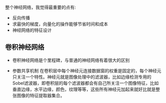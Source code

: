 整个神经网络，我觉得最重要的点有:
* 反向传播
* 求最快的梯度，向量化的操作能够节省时间和成本
* 神经网络的特征设计

## 卷积神经网络
* 卷积神经网络是个里程碑，与普通的神经网络有着很大的区别
  

* 参数共享机制
在卷积层中每个神经元连接数据窗的权重是固定的，每个神经元只关注一个特性。神经元就是图像处理中的滤波器，比如边缘检测专用的Sobel滤波器，即卷积层的每个滤波器都会有自己所关注一个图像特征，比如垂直边缘，水平边缘，颜色，纹理等等，这些所有神经元加起来就好比就是整张图像的特征提取器集合。

